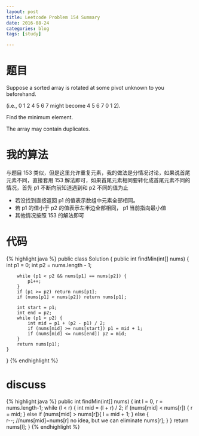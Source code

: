```yaml
---
layout: post
title: Leetcode Problem 154 Summary
date: 2016-08-24
categories: blog
tags: [study]

---
```


# 题目

Suppose a sorted array is rotated at some pivot unknown to you beforehand.

(i.e., 0 1 2 4 5 6 7 might become 4 5 6 7 0 1 2).

Find the minimum element.

The array may contain duplicates.

# 我的算法

与题目 153 类似，但是这里允许重复元素，我的做法是分情况讨论，如果说首尾元素不同，直接套用 153 解法即可，如果首尾元素相同要转化成首尾元素不同的情况，首先 p1 不断向前知道遇到和 p2 不同的值为止

* 若没找到直接返回 p1 的值表示数组中元素全部相同。
* 若 p1 的值小于 p2 的值表示左半边全部相同， p1 当前指向最小值
* 其他情况按照 153 的解法即可

# 代码

{% highlight java %}
public class Solution {
    public int findMin(int[] nums) {
        int p1 = 0;
        int p2 = nums.length - 1;
        
        while (p1 < p2 && nums[p1] == nums[p2]) {
            p1++;
        }
        if (p1 >= p2) return nums[p1];
        if (nums[p1] < nums[p2]) return nums[p1];
        
        int start = p1;
        int end = p2;
        while (p1 < p2) {
            int mid = p1 + (p2 - p1) / 2;
            if (nums[mid] >= nums[start]) p1 = mid + 1;
            if (nums[mid] <= nums[end]) p2 = mid;
        }
        return nums[p1];
    }
}
{% endhighlight %}

# discuss

{% highlight java %}
public int findMin(int[] nums) {
	 int l = 0, r = nums.length-1;
	 while (l < r) {
		 int mid = (l + r) / 2;
		 if (nums[mid] < nums[r]) {
			 r = mid;
		 } else if (nums[mid] > nums[r]){
			 l = mid + 1;
		 } else {  
			 r--;  //nums[mid]=nums[r] no idea, but we can eliminate nums[r];
		 }
	 }
	 return nums[l];
}
{% endhighlight %}